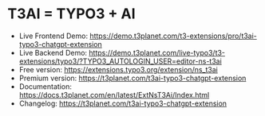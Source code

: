 # T3AI = TYPO3 + AI

- Live Frontend Demo: https://demo.t3planet.com/t3-extensions/pro/t3ai-typo3-chatgpt-extension
- Live Backend Demo: https://demo.t3planet.com/live-typo3/t3-extensions/typo3/?TYPO3_AUTOLOGIN_USER=editor-ns-t3ai
- Free version: https://extensions.typo3.org/extension/ns_t3ai
- Premium version: https://t3planet.com/t3ai-typo3-chatgpt-extension
- Documentation: https://docs.t3planet.com/en/latest/ExtNsT3Ai/Index.html
- Changelog: https://t3planet.com/t3ai-typo3-chatgpt-extension
